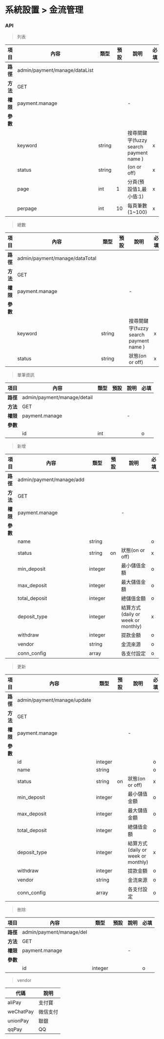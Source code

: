 # 系統設置 > 金流管理

### API

> 列表

| 項目         | 內容                         | 類型         | 預設         | 說明                  | 必填  |
|-------------|-----------------------------|--------------|--------------|---------------------|-------|
| <b>路徑</b>  |admin/payment/manage/dataList|              |              |                     |      |
| <b>方法</b>  | GET                         |              |              |                     |      |
| <b>權限</b>  | payment.manage            |              |              |          -          |      |
| <b>參數</b>  |                             |              |              |                     |      |
|             | keyword                     |  string      |              |      搜尋關鍵字(fuzzy search payment name )          |   x  |
|             | status                      |  string      |              |      (on or off)          |   x  |
|             | page                        |  int         |       1      | 分頁(預設值1,最小值:1) |   x  |
|             | perpage                     |  int         |       10     |      每頁筆數(1~100)  |   x  |

> 總數

| 項目         | 內容                         | 類型         | 預設         | 說明                  | 必填  |
|-------------|-----------------------------|--------------|--------------|---------------------|-------|
| <b>路徑</b>  |admin/payment/manage/dataTotal|              |              |                     |      |
| <b>方法</b>  | GET                         |              |              |                     |      |
| <b>權限</b>  | payment.manage            |              |              |          -          |      |
| <b>參數</b>  |                             |              |              |                     |      |
|             | keyword                     |  string      |              |      搜尋關鍵字(fuzzy search payment name )          |   x  |
|             | status                      |  string      |              |      狀態(on or off)          |   x  |

> 單筆資訊

| 項目         | 內容                         | 類型         | 預設         | 說明                  | 必填  |
|-------------|-----------------------------|--------------|--------------|---------------------|-------|
| <b>路徑</b>  |admin/payment/manage/detail|              |              |                     |      |
| <b>方法</b>  | GET                         |              |              |                     |      |
| <b>權限</b>  | payment.manage            |              |              |          -          |      |
| <b>參數</b>  |                             |              |              |                     |      |
|             | id                          |  int         |              |                      |   o  |

> 新增

| 項目         | 內容                         | 類型         | 預設         | 說明                  | 必填  |
|-------------|-----------------------------|--------------|--------------|---------------------|-------|
| <b>路徑</b>  |admin/payment/manage/add|              |              |                     |      |
| <b>方法</b>  | GET                         |              |              |                     |      |
| <b>權限</b>  | payment.manage            |              |              |          -          |      |
| <b>參數</b>  |                             |              |              |                     |      |
|             | name                        |  string      |              |                      |   o  |
|             | status                      |  string      |      on        |      狀態(on or off)          |   x  |
|             | min_deposit                 |  integer      |              |      最小儲值金額          |   o  |
|             | max_deposit                 |  integer      |              |      最大儲值金額          |   o  |
|             | total_deposit               |  integer      |              |      總儲值金額          |   o  |
|             | deposit_type               |  integer      |              |      結算方式(daily or week or monthly)          |   x  |
|             | withdraw                   |  integer      |              |      提款金額          |   o  |
|             | vendor                   |  string      |              |      金流來源          |   o  |
|             | conn_config                   |  array      |              |      各支付設定          |   o  |

> 更新

| 項目         | 內容                         | 類型         | 預設         | 說明                  | 必填  |
|-------------|-----------------------------|--------------|--------------|---------------------|-------|
| <b>路徑</b>  |admin/payment/manage/update|              |              |                     |      |
| <b>方法</b>  | GET                         |              |              |                     |      |
| <b>權限</b>  | payment.manage            |              |              |          -          |      |
| <b>參數</b>  |                             |              |              |                     |      |
|             | id                        |  integer      |              |                      |   o  |
|             | name                        |  string      |              |                      |   o  |
|             | status                      |  string      |       on       |      狀態(on or off)          |   x  |
|             | min_deposit                 |  integer      |              |      最小儲值金額          |   o  |
|             | max_deposit                 |  integer      |              |      最大儲值金額          |   o  |
|             | total_deposit               |  integer      |              |      總儲值金額          |   o  |
|             | deposit_type               |  integer      |              |      結算方式(daily or week or monthly)          |   x  |
|             | withdraw                   |  integer      |              |      提款金額          |   o  |
|             | vendor                   |  string      |              |      金流來源          |   o  |
|             | conn_config                   |  array      |              |      各支付設定          |   o  |

> 刪除

| 項目         | 內容                         | 類型         | 預設         | 說明                  | 必填  |
|-------------|-----------------------------|--------------|--------------|---------------------|-------|
| <b>路徑</b>  |admin/payment/manage/del|              |              |                     |      |
| <b>方法</b>  | GET                         |              |              |                     |      |
| <b>權限</b>  | payment.manage            |              |              |          -          |      |
| <b>參數</b>  |                             |              |              |                     |      |
|             | id                        |  integer      |              |                      |   o  |

> vendor

| 代碼 |  說明 |
|-----|------|
| aliPay    |  支付寶  |    
| weChatPay    |  微信支付|   
| unionPay   |  聯銀  |    
| qqPay   |  QQ  |   



